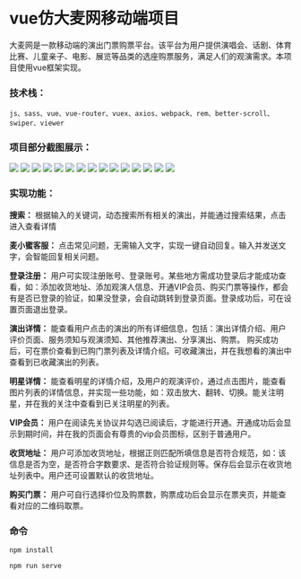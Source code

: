 # vue仿大麦网移动端项目
大麦网是一款移动端的演出门票购票平台。该平台为用户提供演唱会、话剧、体育比赛、儿童亲子、电影、展览等品类的选座购票服务，满足人们的观演需求。本项目使用vue框架实现。

### 技术栈：
    js、sass、vue、vue-router、vuex、axios、webpack、rem、better-scroll、swiper、viewer
    
### 项目部分截图展示：
![](https://github.com/TasonIV/damai/blob/master/showImg/01首页.png)
![](https://github.com/TasonIV/damai/blob/master/showImg/02全选-演出.png)
![](https://github.com/TasonIV/damai/blob/master/showImg/02全选-大咖-详情.png)
![](https://github.com/TasonIV/damai/blob/master/showImg/02全选-大咖-详情-图片.png)
![](https://github.com/TasonIV/damai/blob/master/showImg/03发现.png)
![](https://github.com/TasonIV/damai/blob/master/showImg/04票夹-列表.png)
![](https://github.com/TasonIV/damai/blob/master/showImg/04票夹-二维码.png)
![](https://github.com/TasonIV/damai/blob/master/showImg/05我的-已登录.png)
![](https://github.com/TasonIV/damai/blob/master/showImg/06定位.png)
![](https://github.com/TasonIV/damai/blob/master/showImg/07搜索.png)
![](https://github.com/TasonIV/damai/blob/master/showImg/08客服.png)
![](https://github.com/TasonIV/damai/blob/master/showImg/10演出详情.png)
![](https://github.com/TasonIV/damai/blob/master/showImg/10演出详情-评价.png)
![](https://github.com/TasonIV/damai/blob/master/showImg/10演出详情-购票.png)
![](https://github.com/TasonIV/damai/blob/master/showImg/11设置.png)

### 实现功能：

__搜索：__ 根据输入的关键词，动态搜索所有相关的演出，并能通过搜索结果，点击进入查看详情

__麦小蜜客服：__ 点击常见问题，无需输入文字，实现一键自动回复。输入并发送文字，会智能回复相关问题。

__登录注册：__ 用户可实现注册账号、登录账号。某些地方需成功登录后才能成功查看，如：添加收货地址、添加观演人信息、开通VIP会员、购买门票等操作，都会有是否已登录的验证，如果没登录，会自动跳转到登录页面。登录成功后，可在设置页面退出登录。

__演出详情：__ 能查看用户点击的演出的所有详细信息，包括：演出详情介绍、用户评价页面、服务须知与观演须知、其他推荐演出、分享演出、购票。 购买成功后，可在票价查看到已购门票列表及详情介绍。可收藏演出，并在我想看的演出中查看到已收藏演出的列表。

__明星详情：__ 能查看明星的详情介绍，及用户的观演评价，通过点击图片，能查看图片列表的详情信息，并实现一些功能，如：双击放大、翻转、切换。能关注明星，并在我的关注中查看到已关注明星的列表。

__VIP会员：__ 用户在阅读先关协议并勾选已阅读后，才能进行开通。开通成功后会显示到期时间，并在我的页面会有尊贵的vip会员图标，区别于普通用户。

__收货地址：__ 用户可添加收货地址，根据正则匹配所填信息是否符合规范，如：该信息是否为空，是否符合字数要求、是否符合验证规则等。保存后会显示在收货地址列表中。用户还可设置默认的收货地址。

__购买门票：__ 用户可自行选择价位及购票数，购票成功后会显示在票夹页，并能查看对应的二维码取票。


### 命令

```
npm install

npm run serve
```
